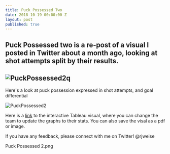 ```yaml
---
title: Puck Possessed Two
date: 2018-10-19 00:00:00 Z
layout: post
published: true
---
```


## Puck Possessed two is a re-post of a visual I posted in Twitter about a month ago, looking at shot attempts split by their results.
## ![PuckPossessed2q]({{site.url}}{{site.baseurl}}/images/PuckPossessed2quartersize.png "Puck Possessed 2q")

Here's a look at puck possession expressed in shot attempts, and goal differential

![PuckPossessed2]({{site.url}}{{site.baseurl}}/images/PuckPossessed2.png "Puck Possessed 2")

Here is a [link](https://public.tableau.com/profile/rj7974#!/vizhome/NHL20172018_ShotByType_Analysis/PuckPossessed2?publish=yes) to the interactive Tableau visual, where you can change the team to update the graphs to their stats. You can also save the visal as a pdf or image.

If you have any feedback, please connect with me on Twitter! @rjweise

Puck Possessed 2.png
